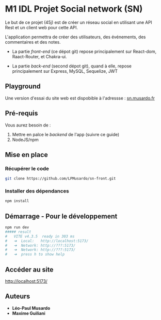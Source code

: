 # M1 IDL Projet Social network (SN)

Le but de ce projet (45j) est de créer un réseau social en utilisant une API Rest et un client web pour cette API.

L'application permettra de créer des utilisateurs, des événements, des commentaires et des notes.  

- La partie _front-end_ (ce dépot git) repose principalement sur React-dom, Raact-Router, et Chakra-ui.

- La partie _back-end_ (second dépot git),  quand à elle, repose principalement sur Express, MySQL, Sequelize, JWT


## Playground
Une version d'essai du site web est dispobible à l'adressse : [sn.musardo.fr](https://sn.musardo.fr)


## Pré-requis
Vous aurez besoin de :
1. Mettre en palce le _backend_ de l'app (suivre ce guide)
1. NodeJS/npm

## Mise en place

### Récupérer le code
```bash
git clone https://github.com/LPMusardo/sn-front.git
```

### Installer des dépendances
```bash
npm install
```


## Démarrage - Pour le développement
```bash
npm run dev
##### result
#   VITE v4.3.5  ready in 303 ms
#   ➜  Local:   http://localhost:5173/
#   ➜  Network: http://???:5173/
#   ➜  Network: http://???:5173/
#   ➜  press h to show help
```

## Accéder au site

[http://localhost:5173/](http://localhost:5173/)


## Auteurs
* **Léo-Paul Musardo**
* **Maxime Guiliani**  
